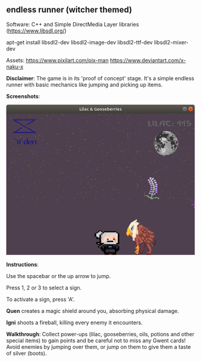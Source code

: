 <h2>endless runner (witcher themed)</h2>

Software: C++ and Simple DirectMedia Layer libraries (https://www.libsdl.org/)

apt-get install libsdl2-dev libsdl2-image-dev libsdl2-ttf-dev libsdl2-mixer-dev

Assets: https://www.pixilart.com/pix-man
	https://www.deviantart.com/x-naku-x

**Disclaimer**: The game is in its 'proof of concept' stage. It's a simple endless runner with basic mechanics like jumping and picking up items.

**Screenshots**:

![In-game-shot-gryphon](lilac_runner3.png)


**Instructions**: 

Use the spacebar or the up arrow to jump. 

Press 1, 2 or 3 to select a sign.

To activate a sign, press 'A'.

<b>Quen</b> creates a magic shield around you, absorbing physical damage.

<b>Igni</b> shoots a fireball, killing every enemy it encounters.

**Walkthrough**: Collect power-ups (lilac, gooseberries, oils, potions and other special items) to gain points and be careful not to miss any Gwent cards! Avoid enemies by jumping over them, or jump on them to give them a taste of silver (boots).

